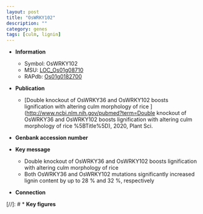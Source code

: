 ```yaml
---
layout: post
title: "OsWRKY102"
description: ""
category: genes
tags: [culm, lignin]
---
```


* **Information**  
    + Symbol: OsWRKY102  
    + MSU: [LOC_Os01g08710](http://rice.uga.edu/cgi-bin/ORF_infopage.cgi?orf=LOC_Os01g08710)  
    + RAPdb: [Os01g0182700](http://rapdb.dna.affrc.go.jp/viewer/gbrowse_details/irgsp1?name=Os01g0182700)  

* **Publication**  
    + [Double knockout of OsWRKY36 and OsWRKY102 boosts lignification with altering culm morphology of rice ](http://www.ncbi.nlm.nih.gov/pubmed?term=Double knockout of OsWRKY36 and OsWRKY102 boosts lignification with altering culm morphology of rice %5BTitle%5D), 2020, Plant Sci.

* **Genbank accession number**  

* **Key message**  
    + Double knockout of OsWRKY36 and OsWRKY102 boosts lignification with altering culm morphology of rice
    + Both OsWRKY36 and OsWRKY102 mutations significantly increased lignin content by up to 28 % and 32 %, respectively

* **Connection**  

[//]: # * **Key figures**  


